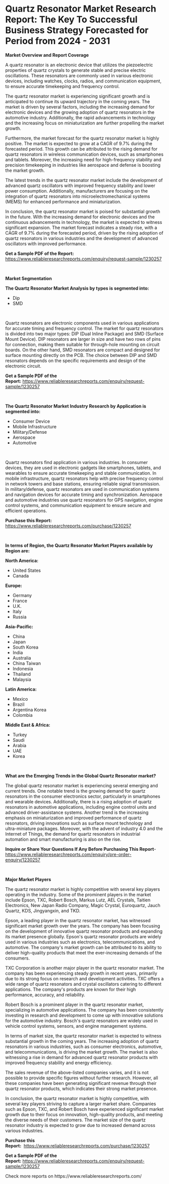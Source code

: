<p><h1>Quartz Resonator Market Research Report: The Key To Successful Business Strategy Forecasted for Period from 2024 - 2031</h1></p><p><strong>Market Overview and Report Coverage</strong></p>
<p><p>A quartz resonator is an electronic device that utilizes the piezoelectric properties of quartz crystals to generate stable and precise electric oscillations. These resonators are commonly used in various electronic devices, including watches, clocks, radios, and communication equipment, to ensure accurate timekeeping and frequency control.</p><p>The quartz resonator market is experiencing significant growth and is anticipated to continue its upward trajectory in the coming years. The market is driven by several factors, including the increasing demand for electronic devices and the growing adoption of quartz resonators in the automotive industry. Additionally, the rapid advancements in technology and the increasing focus on miniaturization are further propelling the market growth.</p><p>Furthermore, the market forecast for the quartz resonator market is highly positive. The market is expected to grow at a CAGR of 9.7% during the forecasted period. This growth can be attributed to the rising demand for quartz resonators in wireless communication devices, such as smartphones and tablets. Moreover, the increasing need for high-frequency stability and precision timekeeping in industries like aerospace and defense is boosting the market growth.</p><p>The latest trends in the quartz resonator market include the development of advanced quartz oscillators with improved frequency stability and lower power consumption. Additionally, manufacturers are focusing on the integration of quartz resonators into microelectromechanical systems (MEMS) for enhanced performance and miniaturization.</p><p>In conclusion, the quartz resonator market is poised for substantial growth in the future. With the increasing demand for electronic devices and the continuous advancements in technology, the market is expected to witness significant expansion. The market forecast indicates a steady rise, with a CAGR of 9.7% during the forecasted period, driven by the rising adoption of quartz resonators in various industries and the development of advanced oscillators with improved performance.</p></p>
<p><strong>Get a Sample PDF of the Report:</strong> <a href="https://www.reliableresearchreports.com/enquiry/request-sample/1230257">https://www.reliableresearchreports.com/enquiry/request-sample/1230257</a></p>
<p>&nbsp;</p>
<p><strong>Market Segmentation</strong></p>
<p><strong>The Quartz Resonator Market Analysis by types is segmented into:</strong></p>
<p><ul><li>Dip</li><li>SMD</li></ul></p>
<p>&nbsp;</p>
<p><p>Quartz resonators are electronic components used in various applications for accurate timing and frequency control. The market for quartz resonators is divided into two major types: DIP (Dual Inline Package) and SMD (Surface Mount Device). DIP resonators are larger in size and have two rows of pins for connection, making them suitable for through-hole mounting on circuit boards. On the other hand, SMD resonators are compact and designed for surface mounting directly on the PCB. The choice between DIP and SMD resonators depends on the specific requirements and design of the electronic circuit.</p></p>
<p><strong>Get a Sample PDF of the Report:</strong>&nbsp;<a href="https://www.reliableresearchreports.com/enquiry/request-sample/1230257">https://www.reliableresearchreports.com/enquiry/request-sample/1230257</a></p>
<p>&nbsp;</p>
<p><strong>The Quartz Resonator Market Industry Research by Application is segmented into:</strong></p>
<p><ul><li>Consumer Device</li><li>Mobile Infrastructure</li><li>Military/Defense</li><li>Aerospace</li><li>Automotive</li></ul></p>
<p>&nbsp;</p>
<p><p>Quartz resonators find application in various industries. In consumer devices, they are used in electronic gadgets like smartphones, tablets, and wearables to ensure accurate timekeeping and stable communication. In mobile infrastructure, quartz resonators help with precise frequency control in network towers and base stations, ensuring reliable signal transmission. In military/defense, quartz resonators are used in communication systems and navigation devices for accurate timing and synchronization. Aerospace and automotive industries use quartz resonators for GPS navigation, engine control systems, and communication equipment to ensure secure and efficient operations.</p></p>
<p><strong>Purchase this Report:</strong>&nbsp; <a href="https://www.reliableresearchreports.com/purchase/1230257">https://www.reliableresearchreports.com/purchase/1230257</a></p>
<p>&nbsp;</p>
<p><strong>In terms of Region, the Quartz Resonator Market Players available by Region are:</strong></p>
<p>
    <p> <strong> North America: </strong>
        <ul>
            <li>United States</li>
            <li>Canada</li>
        </ul>
        </p> 
    <p> <strong> Europe: </strong>
        <ul>
            <li>Germany</li>
            <li>France</li>
            <li>U.K.</li>
            <li>Italy</li>
            <li>Russia</li>
        </ul>
        </p> 
    <p> <strong> Asia-Pacific: </strong>
        <ul>
            <li>China</li>
            <li>Japan</li>
            <li>South Korea</li>
            <li>India</li>
            <li>Australia</li>
            <li>China Taiwan</li>
            <li>Indonesia</li>
            <li>Thailand</li>
            <li>Malaysia</li>
        </ul>
        </p> 
    <p> <strong> Latin America: </strong>
        <ul>
            <li>Mexico</li>
            <li>Brazil</li>
            <li>Argentina Korea</li>
            <li>Colombia</li>
        </ul>
        </p> 
    <p> <strong> Middle East & Africa: </strong>
        <ul>
            <li>Turkey</li>
            <li>Saudi</li>
            <li>Arabia</li>
            <li>UAE</li>
            <li>Korea</li>
        </ul>
    </p>
    </p>
<p>&nbsp;</p>
<p><strong>What are the Emerging Trends in the Global Quartz Resonator market?</strong></p>
<p><p>The global quartz resonator market is experiencing several emerging and current trends. One notable trend is the growing demand for quartz resonators in the consumer electronics sector, particularly in smartphones and wearable devices. Additionally, there is a rising adoption of quartz resonators in automotive applications, including engine control units and advanced driver-assistance systems. Another trend is the increasing emphasis on miniaturization and improved performance of quartz resonators, driving innovations such as surface mount technology and ultra-miniature packages. Moreover, with the advent of industry 4.0 and the Internet of Things, the demand for quartz resonators in industrial automation and smart manufacturing is also on the rise.</p></p>
<p><strong>Inquire or Share Your Questions If Any Before Purchasing This Report</strong>- <a href="https://www.reliableresearchreports.com/enquiry/pre-order-enquiry/1230257">https://www.reliableresearchreports.com/enquiry/pre-order-enquiry/1230257</a></p>
<p>&nbsp;</p>
<p><strong>Major Market Players</strong></p>
<p><p>The quartz resonator market is highly competitive with several key players operating in the industry. Some of the prominent players in the market include Epson, TXC, Robert Bosch, Markus Lutz, AEL Crystals, Taitien Electronics, New Japan Radio Company, Magic Crystal, Euroquartz, Jauch Quartz, KDS, Jingyangxin, and TKD.</p><p>Epson, a leading player in the quartz resonator market, has witnessed significant market growth over the years. The company has been focusing on the development of innovative quartz resonator products and expanding its market presence globally. Epson's quartz resonator products are widely used in various industries such as electronics, telecommunications, and automotive. The company's market growth can be attributed to its ability to deliver high-quality products that meet the ever-increasing demands of the consumers.</p><p>TXC Corporation is another major player in the quartz resonator market. The company has been experiencing steady growth in recent years, primarily due to its strong focus on research and development activities. TXC offers a wide range of quartz resonators and crystal oscillators catering to different applications. The company's products are known for their high performance, accuracy, and reliability.</p><p>Robert Bosch is a prominent player in the quartz resonator market, specializing in automotive applications. The company has been consistently investing in research and development to come up with innovative solutions for the automotive industry. Bosch's quartz resonators are widely used in vehicle control systems, sensors, and engine management systems.</p><p>In terms of market size, the quartz resonator market is expected to witness substantial growth in the coming years. The increasing adoption of quartz resonators in various industries, such as consumer electronics, automotive, and telecommunications, is driving the market growth. The market is also witnessing a rise in demand for advanced quartz resonator products with improved frequency stability and energy efficiency.</p><p>The sales revenue of the above-listed companies varies, and it is not possible to provide specific figures without further research. However, all these companies have been generating significant revenue through their quartz resonator products, which indicates their strong market presence.</p><p>In conclusion, the quartz resonator market is highly competitive, with several key players striving to capture a larger market share. Companies such as Epson, TXC, and Robert Bosch have experienced significant market growth due to their focus on innovation, high-quality products, and meeting the diverse needs of their customers. The market size of the quartz resonator industry is expected to grow due to increased demand across various industries.</p></p>
<p><strong>Purchase this Report:</strong>&nbsp;&nbsp;<a href="https://www.reliableresearchreports.com/purchase/1230257">https://www.reliableresearchreports.com/purchase/1230257</a></p>
<p></p>
<p><strong>Get a Sample PDF of the Report:</strong>&nbsp;<a href="https://www.reliableresearchreports.com/enquiry/request-sample/1230257">https://www.reliableresearchreports.com/enquiry/request-sample/1230257</a></p>
<p>Check more reports on https://www.reliableresearchreports.com/</p>